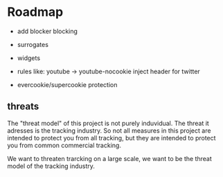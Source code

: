 # Roadmap

* add blocker blocking
* surrogates
* widgets
* rules like:
    youtube -> youtube-nocookie
    inject header for twitter

* evercookie/supercookie protection


## threats

The "threat model" of this project is not purely induvidual. The threat it
adresses is the tracking industry. So not all measures in this project are
intended to protect you from all tracking, but they are intended to protect you
from common commercial tracking.

We want to threaten trarcking on a large scale, we want to be the threat model
of the tracking industry.

